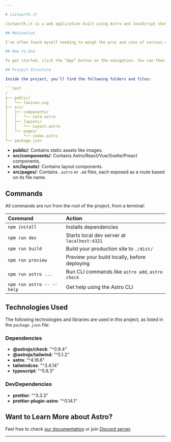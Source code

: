 ```yaml
---

# isitworth.it

isitworth.it is a web application built using Astro and JavaScript that helps users compare options and make informed decisions by weighing the pros and cons of various choices.

## Motivation

I've often found myself needing to weigh the pros and cons of various choices, whether it’s evaluating a new technology, making a purchase, or other important decisions. Each time, I had to manually list the advantages and drawbacks to assess them effectively. To streamline this process, I decided to build a tool that makes it easier to compare options and make informed decisions. This tool offers a clear, organized way to outline, compare, and analyze the key factors of any choice—turning decision-making into a more efficient and insightful process.

## How to Use

To get started, click the “App” button on the navigation. You can then add the options you want to compare and the factors you want to evaluate. For each factor, you can assign a weight to indicate its importance. After entering all the necessary information, the tool will calculate the total score for each option based on the factors and their weights. This will help you visualize the differences between the options and make a more informed decision.

## Project Structure

Inside the project, you'll find the following folders and files:

```text
/
├── public/
│   └── favicon.svg
├── src/
│   ├── components/
│   │   └── Card.astro
│   ├── layouts/
│   │   └── Layout.astro
│   └── pages/
│       └── index.astro
└── package.json
```

- **public/**: Contains static assets like images.
- **src/components/**: Contains Astro/React/Vue/Svelte/Preact components.
- **src/layouts/**: Contains layout components.
- **src/pages/**: Contains `.astro` or `.md` files, each exposed as a route based on its file name.

## Commands

All commands are run from the root of the project, from a terminal:

| Command                   | Action                                           |
| :------------------------ | :----------------------------------------------- |
| `npm install`             | Installs dependencies                            |
| `npm run dev`             | Starts local dev server at `localhost:4321`      |
| `npm run build`           | Build your production site to `./dist/`          |
| `npm run preview`         | Preview your build locally, before deploying     |
| `npm run astro ...`       | Run CLI commands like `astro add`, `astro check` |
| `npm run astro -- --help` | Get help using the Astro CLI                     |

## Technologies Used

The following technologies and libraries are used in this project, as listed in the `package.json` file:

### Dependencies
- **@astrojs/check**: "^0.9.4"
- **@astrojs/tailwind**: "^5.1.2"
- **astro**: "^4.16.6"
- **tailwindcss**: "^3.4.14"
- **typescript**: "^5.6.3"

### DevDependencies
- **prettier**: "^3.3.3"
- **prettier-plugin-astro**: "^0.14.1"

## Want to Learn More about Astro?

Feel free to check [our documentation](https://docs.astro.build) or join [Discord server](https://astro.build/chat).

---
```

